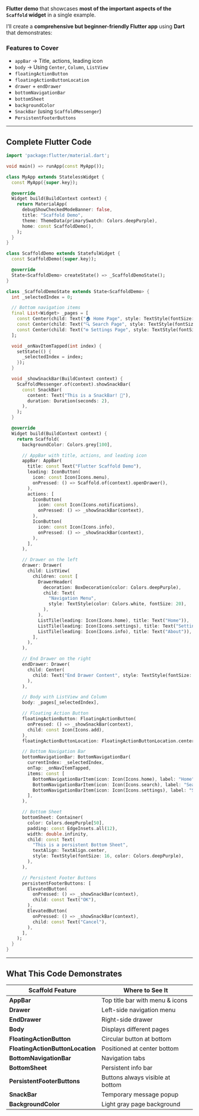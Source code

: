  **Flutter demo** that showcases **most of the important aspects of the `Scaffold` widget** in a single example.

I’ll create a **comprehensive but beginner-friendly Flutter app** using **Dart** that demonstrates:

### **Features to Cover**

* `appBar` → Title, actions, leading icon
* `body` → Using `Center`, `Column`, `ListView`
* `floatingActionButton`
* `floatingActionButtonLocation`
* `drawer` + `endDrawer`
* `bottomNavigationBar`
* `bottomSheet`
* `backgroundColor`
* `SnackBar` (using `ScaffoldMessenger`)
* `PersistentFooterButtons`

---

## **Complete Flutter Code**

```dart
import 'package:flutter/material.dart';

void main() => runApp(const MyApp());

class MyApp extends StatelessWidget {
  const MyApp({super.key});

  @override
  Widget build(BuildContext context) {
    return MaterialApp(
      debugShowCheckedModeBanner: false,
      title: "Scaffold Demo",
      theme: ThemeData(primarySwatch: Colors.deepPurple),
      home: const ScaffoldDemo(),
    );
  }
}

class ScaffoldDemo extends StatefulWidget {
  const ScaffoldDemo({super.key});

  @override
  State<ScaffoldDemo> createState() => _ScaffoldDemoState();
}

class _ScaffoldDemoState extends State<ScaffoldDemo> {
  int _selectedIndex = 0;

  // Bottom navigation items
  final List<Widget> _pages = [
    const Center(child: Text("🏠 Home Page", style: TextStyle(fontSize: 24))),
    const Center(child: Text("🔍 Search Page", style: TextStyle(fontSize: 24))),
    const Center(child: Text("⚙️ Settings Page", style: TextStyle(fontSize: 24))),
  ];

  void _onNavItemTapped(int index) {
    setState(() {
      _selectedIndex = index;
    });
  }

  void _showSnackBar(BuildContext context) {
    ScaffoldMessenger.of(context).showSnackBar(
      const SnackBar(
        content: Text("This is a SnackBar! 🎉"),
        duration: Duration(seconds: 2),
      ),
    );
  }

  @override
  Widget build(BuildContext context) {
    return Scaffold(
      backgroundColor: Colors.grey[100],

      // AppBar with title, actions, and leading icon
      appBar: AppBar(
        title: const Text("Flutter Scaffold Demo"),
        leading: IconButton(
          icon: const Icon(Icons.menu),
          onPressed: () => Scaffold.of(context).openDrawer(),
        ),
        actions: [
          IconButton(
            icon: const Icon(Icons.notifications),
            onPressed: () => _showSnackBar(context),
          ),
          IconButton(
            icon: const Icon(Icons.info),
            onPressed: () => _showSnackBar(context),
          ),
        ],
      ),

      // Drawer on the left
      drawer: Drawer(
        child: ListView(
          children: const [
            DrawerHeader(
              decoration: BoxDecoration(color: Colors.deepPurple),
              child: Text(
                "Navigation Menu",
                style: TextStyle(color: Colors.white, fontSize: 20),
              ),
            ),
            ListTile(leading: Icon(Icons.home), title: Text("Home")),
            ListTile(leading: Icon(Icons.settings), title: Text("Settings")),
            ListTile(leading: Icon(Icons.info), title: Text("About")),
          ],
        ),
      ),

      // End Drawer on the right
      endDrawer: Drawer(
        child: Center(
          child: Text("End Drawer Content", style: TextStyle(fontSize: 18)),
        ),
      ),

      // Body with ListView and Column
      body: _pages[_selectedIndex],

      // Floating Action Button
      floatingActionButton: FloatingActionButton(
        onPressed: () => _showSnackBar(context),
        child: const Icon(Icons.add),
      ),
      floatingActionButtonLocation: FloatingActionButtonLocation.centerDocked,

      // Bottom Navigation Bar
      bottomNavigationBar: BottomNavigationBar(
        currentIndex: _selectedIndex,
        onTap: _onNavItemTapped,
        items: const [
          BottomNavigationBarItem(icon: Icon(Icons.home), label: "Home"),
          BottomNavigationBarItem(icon: Icon(Icons.search), label: "Search"),
          BottomNavigationBarItem(icon: Icon(Icons.settings), label: "Settings"),
        ],
      ),

      // Bottom Sheet
      bottomSheet: Container(
        color: Colors.deepPurple[50],
        padding: const EdgeInsets.all(12),
        width: double.infinity,
        child: const Text(
          "This is a persistent Bottom Sheet",
          textAlign: TextAlign.center,
          style: TextStyle(fontSize: 16, color: Colors.deepPurple),
        ),
      ),

      // Persistent Footer Buttons
      persistentFooterButtons: [
        ElevatedButton(
          onPressed: () => _showSnackBar(context),
          child: const Text("OK"),
        ),
        ElevatedButton(
          onPressed: () => _showSnackBar(context),
          child: const Text("Cancel"),
        ),
      ],
    );
  }
}
```

---

## **What This Code Demonstrates**

| Scaffold Feature                 | Where to See It                  |
| -------------------------------- | -------------------------------- |
| **AppBar**                       | Top title bar with menu & icons  |
| **Drawer**                       | Left-side navigation menu        |
| **EndDrawer**                    | Right-side drawer                |
| **Body**                         | Displays different pages         |
| **FloatingActionButton**         | Circular button at bottom        |
| **FloatingActionButtonLocation** | Positioned at center bottom      |
| **BottomNavigationBar**          | Navigation tabs                  |
| **BottomSheet**                  | Persistent info bar              |
| **PersistentFooterButtons**      | Buttons always visible at bottom |
| **SnackBar**                     | Temporary message popup          |
| **BackgroundColor**              | Light gray page background       |

